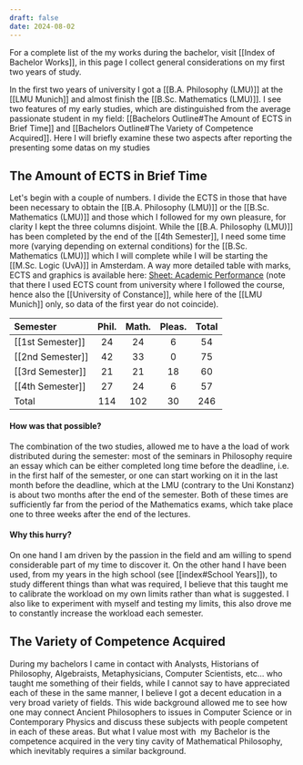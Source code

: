 ```yaml
---
draft: false
date: 2024-08-02
---
```

For a complete list of the my works during the bachelor, visit [[Index of Bachelor Works]], in this page I collect general considerations on my first two years of study.

In the first two years of university I got a [[B.A. Philosophy (LMU)]] at the [[LMU Munich]] and almost finish the [[B.Sc. Mathematics (LMU)]]. I see two features of my early studies, which are distinguished from the average passionate student in my field: [[Bachelors Outline#The Amount of ECTS in Brief Time]] and [[Bachelors Outline#The Variety of Competence Acquired]]. Here I will briefly examine these two aspects after reporting the presenting some datas on my studies
## The Amount of ECTS in Brief Time
Let's begin with a couple of numbers. I divide the ECTS in those that have been necessary to obtain the [[B.A. Philosophy (LMU)]] or the [[B.Sc. Mathematics (LMU)]] and those which I followed for my own pleasure, for clarity I kept the three columns disjoint. While the [[B.A. Philosophy (LMU)]] has been completed by the end of the [[4th Semester]], I need some time more (varying depending on external conditions) for the [[B.Sc. Mathematics (LMU)]] which I will complete while I will be starting the [[M.Sc. Logic (UvA)]] in Amsterdam. A way more detailed table with marks, ECTS and graphics is available here: [Sheet: Academic Performance](https://docs.google.com/spreadsheets/d/1zl16xKUkKdtIeqCnpCjX7d2LFcM73WJWPsHTkUh2BRc/edit?usp=sharing) (note that there I used ECTS count from university where I followed the course, hence also the [[University of Constance]], while here of the [[LMU Munich]] only, so data of the first year do not coincide).

| Semester         | Phil. | Math. | Pleas. | Total |
| :--------------- | :---: | :---: | :----: | :---: |
| [[1st Semester]] |  24   |  24   |   6    |  54   |
| [[2nd Semester]] |  42   |  33   |   0    |  75   |
| [[3rd Semester]] |  21   |  21   |   18   |  60   |
| [[4th Semester]] |  27   |  24   |   6    |  57   |
| Total            |  114  |  102  |   30   |  246  |
#### How was that possible?
The combination of the two studies, allowed me to have a the load of work distributed during the semester: most of the seminars in Philosophy require an essay which can be either completed long time before the deadline, i.e. in the first half of the semester, or one can start working on it in the last month before the deadline, which at the LMU (contrary to the Uni Konstanz) is about two months after the end of the semester. Both of these times are sufficiently far from the period of the Mathematics exams, which take place one to three weeks after the end of the lectures. 
#### Why this hurry?
On one hand I am driven by the passion in the field and am willing to spend considerable part of my time to discover it. On the other hand I have been used, from my years in the high school (see [[index#School Years]]), to study different things than what was required, I believe that this taught me to calibrate the workload on my own limits rather than what is suggested. I also like to experiment with myself and testing my limits, this also drove me to constantly increase the workload each semester.
## The Variety of Competence Acquired
During my bachelors I came in contact with Analysts, Historians of Philosophy, Algebraists, Metaphysicians, Computer Scientists, etc... who taught me something of their fields, while I cannot say to have appreciated each of these in the same manner, I believe I got a decent education in a very broad variety of fields. This wide background allowed me to see how one may connect Ancient Philosophers to issues in Computer Science or in Contemporary Physics and discuss these subjects with people competent in each of these areas. But what I value most with  my Bachelor is the competence acquired in the very tiny cavity of Mathematical Philosophy, which inevitably requires a similar background.